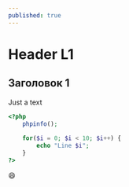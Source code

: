 ```yaml
---
published: true
---
```


# Header L1

## Заголовок 1

Just a text

```PHP
<?php
    phpinfo();
    
    for($i = 0; $i < 10; $i++) {
        echo "Line $i";
    }
?>
```

:smile:
